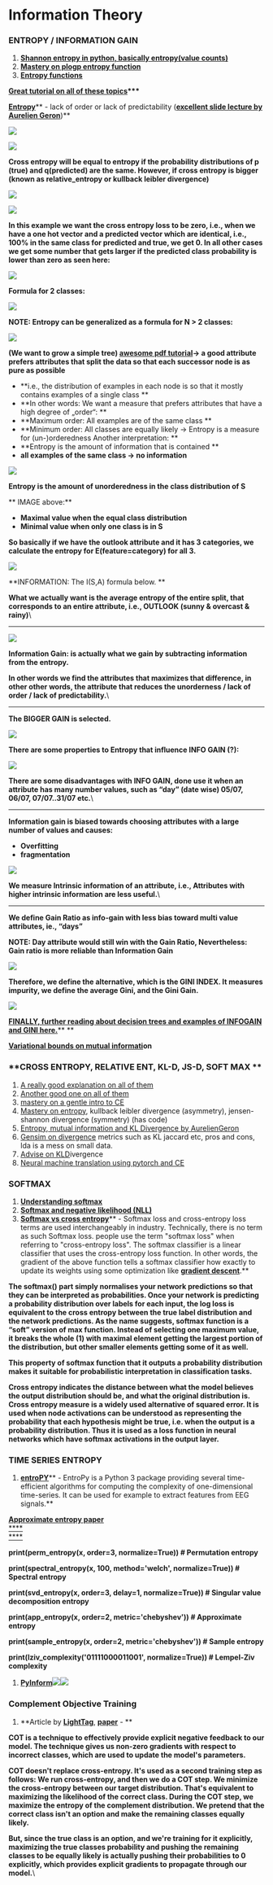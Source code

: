 # Information Theory

### **ENTROPY / INFORMATION GAIN**

1. [**Shannon entropy in python, basically entropy(value counts)**](https://www.kite.com/python/answers/how-to-calculate-shannon-entropy-in-python)
2. [**Mastery on plogp entropy function**](https://machinelearningmastery.com/what-is-information-entropy/)
3. [**Entropy functions**](https://gist.github.com/jaradc/eeddf20932c0347928d0da5a09298147)

[**Great tutorial on all of these topics**](https://www.bogotobogo.com/python/scikit-learn/scikt_machine_learning_Decision_Tree_Learning_Informatioin_Gain_IG_Impurity_Entropy_Gini_Classification_Error.php)**\*\*\***

[**Entropy**](https://www.techleer.com/articles/496-a-short-introduction-to-entropy-cross-entropy-and-kl-divergence-aurelien-geron/)** - lack of order or lack of predictability (**[**excellent slide lecture by Aurelien Geron**](https://www.youtube.com/watch?time_continue=3\&v=ErfnhcEV1O8)**)**

![](https://lh6.googleusercontent.com/\_MSZGPguSXitn80COZLJ3rOIScBmTXNR6LIOLt3UiyfwNYeTQHUOAVzK1bpaSeoHRPImGnJiHFqsS8Tl3ETkGs32KNgDWwVpJ3nTfxJ7gfzambo0AwY8VBvAKwDKK-7GWoOLdONT)

![](https://lh3.googleusercontent.com/2c0wvDS4SFXYjHPKiPCtwyW488sV1aMN8MGdUavZ64n1bVlxvJPPqG5oaodPIRgHk-sMNO46s57c8yoqtiMu_kLG6LPbe4SrK--bt9ro6Kc7WQpiaMukMV04wsOFXfa6wliDhff8)

**Cross entropy will be equal to entropy if the probability distributions of p (true) and q(predicted) are the same. However, if cross entropy is bigger (known as relative_entropy or kullback leibler divergence)**

![](https://lh5.googleusercontent.com/JwW1SuPBqCiI0G-NG2V24DysK-j_ND-xSXHVimiNfq4cCzrTR47qcyHJLcngywO6\_tVLd9wLVAHucSMBbm3Cluxkybv1Jj6icXyEvt4o3tmfnx2jZe1H9Z7Hvp-4Mqfr0ifvQAtK)

![](https://lh4.googleusercontent.com/OGcrihHtrOv1-dODvqwJjsOXbP9fB_t8EIYmj11l8qJL61\_I2gg1h9wW0kiEiRDaDoBT6QXxqk5oZncfXK5\_un44bYXWa9iTjjsuw8R2t5l5YyrNnQ6fADE1txRRRKvOc7n8KtOQ)

**In this example we want the cross entropy loss to be zero, i.e., when we have a one hot vector and a predicted vector which are identical, i.e., 100% in the same class for predicted and true, we get 0. In all other cases we get some number that gets larger if the predicted class probability is lower than zero as seen here:**

![](https://lh4.googleusercontent.com/BJTEdxhb4RSPIib7CEIm0-ti8vcZtbEL0metallPrMltfR4WC2ADmx6oUaPp67akBGXiyF-7mHL_tQRSucIsVLy-8LXCmEwz5euV4c0lqJhqzgg6XR09Zpv9PBJ7wT4QAmMMrBcd)

**Formula for 2 classes:**

![](https://lh4.googleusercontent.com/8OIzaeni1DtdFjaoyA3K0hAM_cnkgLiwiDFI3FC1iUNIx6sQfq0yum1TR4dV93282q-lBUgf6jWVfHWovjtlvQ9CjKFa2vRN_xyZGuUnasnuniv2FNx6uDmJwpaEAjs-BGOjYO8b)

**NOTE: Entropy can be generalized as a formula for N > 2 classes:**

![](https://lh6.googleusercontent.com/N-CK4gLV67dfxLjDbty1SnsWsNlBm2GLM2TXL8HXef2EzsFZxvY4urwUnFiSE2A4SSBRQrFKuluQzb7cm0mTKUIUuwxbqj1NbC-4igh3pGIMrBjSFN7lppKJAktDvLNNJGflwo_A)

**(We want to grow a simple tree) **[**awesome pdf tutorial**](http://www.ke.tu-darmstadt.de/lehre/archiv/ws0809/mldm/dt.pdf)**→ a good attribute prefers attributes that split the data so that each successor node is as pure as possible**

* **i.e., the distribution of examples in each node is so that it mostly contains examples of a single class **
* **In other words:  We want a measure that prefers attributes that have a high degree of „order“: **
* **Maximum order: All examples are of the same class **
* **Minimum order: All classes are equally likely → Entropy is a measure for (un-)orderedness  Another interpretation: **
* **Entropy is the amount of information that is contained **
* **all examples of the same class → no information**

![](https://lh3.googleusercontent.com/s4tfIeHpR4H9GimwTPjFVoV0nCKwEUQYRFpz93x-d5jZCxDFIub8jiK7PFbkSNU1X\_\_OXHK7XLSH_BO0xUQIjS6HEnHfUEiuY0KWJpb1ZX0NowqyKG4A2guA3wN_b52UKeVluv9f)

**Entropy is the amount of unorderedness in the class distribution of S**

** IMAGE above:**

* **Maximal value when the equal class distribution**
* **Minimal value when only one class is in S**

**So basically if we have the outlook attribute and it has 3 categories, we calculate the entropy for E(feature=category) for all 3.**

![](https://lh5.googleusercontent.com/aTcovXALgA4bT15GabT1Z3ce7GpKoMkAUVAly_v7Jn2EgcKmSr2eq18ANSU1TxHJt2-\_Lfk-fSoiF9DimirF57D0-bNQrAtfBp3hT3205e-C4XQEn87w2lu8m8LZl3f7RYlCtnIn)

**INFORMATION: The I(S,A) formula below. **

**What we actually want is the average entropy of the entire split, that corresponds to an entire attribute, i.e., OUTLOOK (sunny & overcast & rainy)**\
****

![](https://lh6.googleusercontent.com/DikgymC_A5YqhfvObk9JcAMdHrnVIhNksx20IMI7yMZKxI-vLQeU2lAQOxY8tu78cEq_DgpkeMW63UBaL-2fkjpF-J5HHSo5BirtthZou8KUFqHwF6vHFOj7426FMgcRjZk\_-Ran)

**Information Gain: is actually what we gain by subtracting information from the entropy.**

**In other words we find the attributes that maximizes that difference, in other other words, the attribute that reduces the unorderness / lack of order / lack of predictability.**\
****

**The BIGGER GAIN is selected.**

![](https://lh6.googleusercontent.com/7Jalf8E7EozkxR_lUjJ9RFlpoh8BcOy0Vojxjjxa8Us5pOOF6uRpXK6\_ddm2PkG5azDfDcDfgZLDrpaFNUye343EJ8xpro8AS9uoPxK6hGyHsCIkEzwAnEe74xtRzZUz9ph9v_Mz)

**There are some properties to Entropy that influence INFO GAIN (?):**

![](https://lh4.googleusercontent.com/36h-4HJT2n9WqgzSVKAqlDF55qzxHEGhUJCMR80bXjQ-pfShcmxDZhegYKVugG-uQwmIal_jUWyhU0GWdqtfNIg9su1pY0HIXCt517e8-HpJRllCoInM_TeI3cctpNUKxI6yY455)

**There are some disadvantages with INFO GAIN, done use it when an attribute has many number values, such as “day” (date wise) 05/07, 06/07, 07/07..31/07  etc.**\
****

**Information gain is biased towards choosing attributes with a large number of values and causes:**

* **Overfitting**
* **fragmentation**

![](https://lh5.googleusercontent.com/vGjXAG-G2hmkJkt4xhcxycm5BG6LM-sRPOWnXOrXuCFpSGOQSBcL2mZUoVRhsqRTrr83wXKRDp5rF2hqYn1DGnJdIGvWezoSxy9zOmy2e5Yqc_OIJ6sXXA1YAbZksmY4-f0JWaDp)

**We measure Intrinsic information of an attribute, i.e., Attributes with higher intrinsic information are less useful.**\
****

**We define Gain Ratio as info-gain with less bias toward multi value attributes, ie., “days”**

**NOTE: Day attribute would still win with the Gain Ratio, Nevertheless: Gain ratio is more reliable than Information Gain**

![](https://lh3.googleusercontent.com/iGhWawPGmntKD_u8zSa0IPkDggMDrKh6NupAR_acmknUxDWiFfJIfOuZTtXYuMAJq6wX7-lCLBAxVXkqQFbVAElFpoXd1WZfGlZgpch0aeBU87EQxQMf8g3RrFOGL8fuYtrrxBX0)

**Therefore, we define the alternative, which is the GINI INDEX. It measures impurity, we define the average Gini, and the Gini Gain.**

![](https://lh4.googleusercontent.com/RbRnfwnEtsIcgYsZah90PVP-DoX0E2qEqBImKmyQGxEMMegWenzsMa2rNa18\_F_jXTsscGVFK5X_FX9Vs6pWizuiXOgzSvCxy57a5\_ny\_48XzB09CWARY7wvbl6O3tYoho_ykza8)

[**FINALLY, further reading about decision trees and examples of INFOGAIN and GINI here.**](http://www.ke.tu-darmstadt.de/lehre/archiv/ws0809/mldm/dt.pdf)** **

[**Variational bounds on mutual informati**](https://arxiv.org/abs/1905.06922v1)**on**

### **CROSS ENTROPY, RELATIVE ENT, KL-D, JS-D, SOFT MAX **

1. [A really good explanation on all of them](https://www.countbayesie.com/blog/2017/5/9/kullback-leibler-divergence-explained)
2. [Another good one on all of them](https://gombru.github.io/2018/05/23/cross_entropy_loss/)
3. [mastery on a gentle intro to CE](https://machinelearningmastery.com/cross-entropy-for-machine-learning/)
4. [Mastery on entropy](https://machinelearningmastery.com/divergence-between-probability-distributions/), kullback leibler divergence (asymmetry), jensen-shannon divergence (symmetry) (has code)
5. [Entropy, mutual information and KL Divergence by AurelienGeron](https://www.techleer.com/articles/496-a-short-introduction-to-entropy-cross-entropy-and-kl-divergence-aurelien-geron/)
6. [Gensim on divergence](https://radimrehurek.com/gensim/auto_examples/tutorials/run_distance_metrics.html#sphx-glr-auto-examples-tutorials-run-distance-metrics-py) metrics such as KL jaccard etc, pros and cons, lda is a mess on small data.
7. [Advise on KLD](https://datascience.stackexchange.com/questions/9262/calculating-kl-divergence-in-python)ivergence
8. [Neural machine translation using pytorch and CE](https://towardsdatascience.com/neural-machine-translation-15ecf6b0b)

### SOF**TMAX**

1. [**Understanding softmax**](https://medium.com/data-science-bootcamp/understand-the-softmax-function-in-minutes-f3a59641e86d)
2. [**Softmax and negative likelihood (NLL)**](https://ljvmiranda921.github.io/notebook/2017/08/13/softmax-and-the-negative-log-likelihood/)
3. [**Softmax vs cross entropy**](https://www.quora.com/Is-the-softmax-loss-the-same-as-the-cross-entropy-loss#)** - Softmax loss and cross-entropy loss terms are used interchangeably in industry. Technically, there is no term as such Softmax loss. people use the term "softmax loss" when referring to "cross-entropy loss". The softmax classifier is a linear classifier that uses the cross-entropy loss function. In other words, the gradient of the above function tells a softmax classifier how exactly to update its weights using some optimization like **[**gradient descent**](https://en.wikipedia.org/wiki/Gradient_descent)**.**

**The softmax() part simply normalises your network predictions so that they can be interpreted as probabilities. Once your network is predicting a probability distribution over labels for each input, the log loss is equivalent to the cross entropy between the true label distribution and the network predictions. As the name suggests, softmax function is a “soft” version of max function. Instead of selecting one maximum value, it breaks the whole (1) with maximal element getting the largest portion of the distribution, but other smaller elements getting some of it as well.**

**This property of softmax function that it outputs a probability distribution makes it suitable for probabilistic interpretation in classification tasks.**

**Cross entropy indicates the distance between what the model believes the output distribution should be, and what the original distribution is. Cross entropy measure is a widely used alternative of squared error. It is used when node activations can be understood as representing the probability that each hypothesis might be true, i.e. when the output is a probability distribution. Thus it is used as a loss function in neural networks which have softmax activations in the output layer.**

### **TIME SERIES ENTROPY**

1. [**entroPY**](https://raphaelvallat.com/entropy/build/html/index.html)** - EntroPy is a Python 3 package providing several time-efficient algorithms for computing the complexity of one-dimensional time-series. It can be used for example to extract features from EEG signals.**

[**Approximate entropy paper**\
****\
****](https://journals.physiology.org/doi/pdf/10.1152/ajpheart.2000.278.6.H2039)

**print(perm_entropy(x, order=3, normalize=True))                 # Permutation entropy**

**print(spectral_entropy(x, 100, method='welch', normalize=True)) # Spectral entropy**

**print(svd_entropy(x, order=3, delay=1, normalize=True))         # Singular value decomposition entropy**

**print(app_entropy(x, order=2, metric='chebyshev'))              # Approximate entropy**

**print(sample_entropy(x, order=2, metric='chebyshev'))           # Sample entropy**

**print(lziv_complexity('01111000011001', normalize=True))        # Lempel-Ziv complexity**

1. [**PyInform**](https://elife-asu.github.io/PyInform/index.html)![](https://lh3.googleusercontent.com/2XcbUSTQe6BCTd2Hgmj-VU_ErIDRzSbfUucWtiqXRSaPdoYVKtcEs4AwvIjKYoFteF_Ndl5yhdvy24vFX-4x24Bap21\_hAyYwDeX0Xh0u5PHUqj9Jc2KacINx6HtckWwNAHEcsMM)![](https://lh4.googleusercontent.com/\_bAbXFL9VqcqZHmyR8z_MJvV_u6PD\_7\_AOollUOFLHACmDegc-NeseoJcoBbZw6rBXZJx0NLDqYFwGk6wSs1WBfZ3QWuRN5J_Mq9hL-aSD-UuQi-depGzdPFNqOE07QHGAZ4SAdy)

### **Complement Objective Training**

1. **Article by **[**LightTag**](https://www.lighttag.io/blog/complement-objective-training-with-pytorch-lightning/)**, **[**paper**](https://arxiv.org/pdf/1903.01182.pdf)** - **

**COT is a technique to effectively provide explicit negative feedback to our model. The technique gives us non-zero gradients with respect to incorrect classes, which are used to update the model's parameters.**

**COT doesn't replace cross-entropy. It's used as a second training step as follows: We run cross-entropy, and then we do a COT step. We minimize the cross-entropy between our target distribution. That's equivalent to maximizing the likelihood of the correct class. During the COT step, we maximize the entropy of the complement distribution. We pretend that the correct class isn't an option and make the remaining classes equally likely.**

**But, since the true class is an option, and we're training for it explicitly, maximizing the true classes probability and pushing the remaining classes to be equally likely is actually pushing their probabilities to 0 explicitly, which provides explicit gradients to propagate through our model.**\
